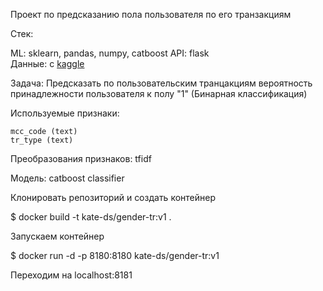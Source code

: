Проект по предсказанию пола пользователя по его транзакциям

Стек:

ML: sklearn, pandas, numpy, catboost
API: flask  
Данные: с [kaggle](https://www.kaggle.com/c/python-and-analyze-data-final-project/overview)

Задача: Предсказать по пользовательским транцакциям вероятность принадлежности пользователя к полу "1" (Бинарная классификация)

Используемые признаки:

    mcc_code (text)
    tr_type (text)

Преобразования признаков: tfidf

Модель: catboost classifier

Клонировать репозиторий и создать контейнер 

$ docker build -t kate-ds/gender-tr:v1 .

Запускаем контейнер

$ docker run -d -p 8180:8180 kate-ds/gender-tr:v1

Переходим на localhost:8181
